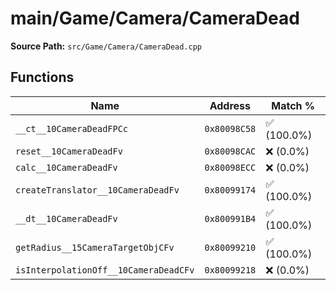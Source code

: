 # main/Game/Camera/CameraDead

**Source Path:** `src/Game/Camera/CameraDead.cpp`

## Functions

| Name | Address | Match % |
|------|---------|---------|
| `__ct__10CameraDeadFPCc` | `0x80098C58` | :white_check_mark: (100.0%) |
| `reset__10CameraDeadFv` | `0x80098CAC` | :x: (0.0%) |
| `calc__10CameraDeadFv` | `0x80098ECC` | :x: (0.0%) |
| `createTranslator__10CameraDeadFv` | `0x80099174` | :white_check_mark: (100.0%) |
| `__dt__10CameraDeadFv` | `0x800991B4` | :white_check_mark: (100.0%) |
| `getRadius__15CameraTargetObjCFv` | `0x80099210` | :white_check_mark: (100.0%) |
| `isInterpolationOff__10CameraDeadCFv` | `0x80099218` | :x: (0.0%) |